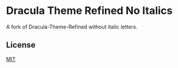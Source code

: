 # Dracula Theme Refined No Italics

A fork of Dracula-Theme-Refined without italic letters.

## License
[MIT](https://choosealicense.com/licenses/mit/)
